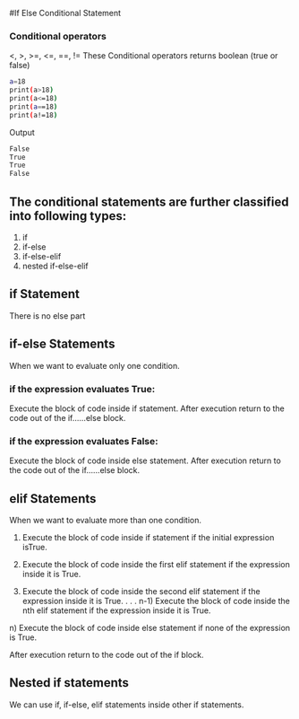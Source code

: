 #If Else Conditional Statement

### Conditional operators

<, >, >=, <=, ==, !=
These Conditional operators returns boolean (true or false)

``` bash
a=18
print(a>18)
print(a<=18)
print(a==18)
print(a!=18)
```
Output
``` bash
False
True
True
False
```
## The conditional statements are further classified into following types:

1) if
2) if-else
3) if-else-elif
4) nested if-else-elif

## if Statement

There is no else part

## if-else Statements

When we want to evaluate only one condition.

### if the expression evaluates True:
Execute the block of code inside if statement. After execution return to the code out of the if……else block.

### if the expression evaluates False:
Execute the block of code inside else statement. After execution return to the code out of the if……else block.

## elif Statements

When we want to evaluate more than one condition.

1) Execute the block of code inside if statement if the initial expression isTrue.

2) Execute the block of code inside the first elif statement if the expression inside it is True. 

3) Execute the block of code inside the second elif statement if the expression inside it is True.
.
.
.
n-1) Execute the block of code inside the nth elif statement if the expression inside it is True.

n) Execute the block of code inside else statement if none of the expression is True. 

After execution return to the code out of the if block.

## Nested if statements

We can use if, if-else, elif statements inside other if statements.
